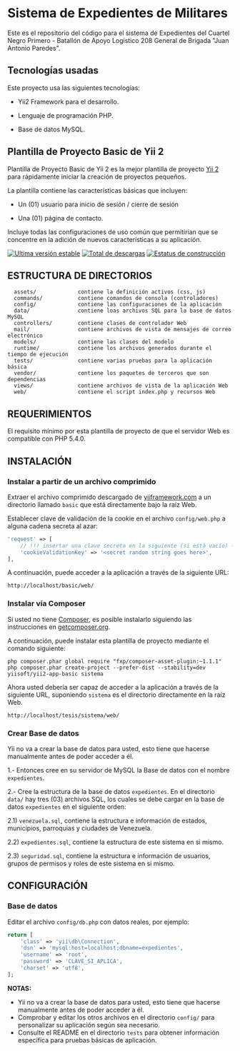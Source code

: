 # Sistema de Expedientes de Militares

Este es el repositorio del código para el sistema de Expedientes del Cuartel Negro Primero - Batallón de Apoyo Logístico 208 General de Brigada "Juan Antonio Paredes".

## Tecnologías usadas

Este proyecto usa las siguientes tecnologías: 

* Yii2 Framework para el desarrollo.

* Lenguaje de programación PHP.

* Base de datos MySQL.

## Plantilla de Proyecto Basic de Yii 2

Plantilla de Proyecto Basic de Yii 2 es la mejor plantilla de proyecto [Yii 2](http://www.yiiframework.com/)
para rápidamente iniciar la creación de proyectos pequeños.

La plantilla contiene las características básicas que incluyen:

* Un (01) usuario para inicio de sesión / cierre de sesión

* Una (01) página de contacto.

Incluye todas las configuraciones de uso común que permitirían que se concentre en la adición de nuevos
características a su aplicación.

[![Ultima versión estable](https://poser.pugx.org/yiisoft/yii2-app-basic/v/stable.png)](https://packagist.org/packages/yiisoft/yii2-app-basic)
[![Total de descargas](https://poser.pugx.org/yiisoft/yii2-app-basic/downloads.png)](https://packagist.org/packages/yiisoft/yii2-app-basic)
[![Estatus de construcción](https://travis-ci.org/yiisoft/yii2-app-basic.svg?branch=master)](https://travis-ci.org/yiisoft/yii2-app-basic)

## ESTRUCTURA DE DIRECTORIOS

      assets/             contiene la definición activos (css, js)
      commands/           contiene comandos de consola (controladores)
      config/             contiene las configuraciones de la aplicación
      data/               contiene loas archivos SQL para la base de datos MySQL
      controllers/        contiene clases de controlador Web
      mail/               contiene archivos de vista de mensajes de correo electrónico
      models/             contiene las clases del modelo
      runtime/            contiene los archivos generados durante el tiempo de ejecución
      tests/              contiene varias pruebas para la aplicación básica
      vendor/             contiene los paquetes de terceros que son dependencias
      views/              contiene archivos de vista de la aplicación Web
      web/                contiene el script index.php y recursos Web



## REQUERIMIENTOS

El requisito mínimo por esta plantilla de proyecto de que el servidor Web es compatible con PHP 5.4.0.


## INSTALACIÓN

### Instalar a partir de un archivo comprimido

Extraer el archivo comprimido descargado de [yiiframework.com](http://www.yiiframework.com/download/) a
un directorio llamado `basic` que está directamente bajo la raíz Web.

Establecer clave de validación de la cookie en el archivo `config/web.php` a alguna cadena secreta al azar:

```php
'request' => [
    // !!! insertar una clave secreta en la siguiente (si está vacío) - esto es requerido por la validación de la cookie
    'cookieValidationKey' => '<secret random string goes here>',
],
```

A continuación, puede acceder a la aplicación a través de la siguiente URL:

~~~
http://localhost/basic/web/
~~~


### Instalar vía Composer

Si usted no tiene [Composer](http://getcomposer.org/), es posible instalarlo siguiendo las instrucciones
en [getcomposer.org](http://getcomposer.org/doc/00-intro.md#installation-nix).

A continuación, puede instalar esta plantilla de proyecto mediante el comando siguiente:

~~~
php composer.phar global require "fxp/composer-asset-plugin:~1.1.1"
php composer.phar create-project --prefer-dist --stability=dev yiisoft/yii2-app-basic sistema
~~~

Ahora usted debería ser capaz de acceder a la aplicación a través de la siguiente URL, suponiendo `sistema` es el directorio
directamente en la raíz Web.

~~~
http://localhost/tesis/sistema/web/
~~~

### Crear Base de datos

Yii no va a crear la base de datos para usted, esto tiene que hacerse manualmente antes de poder acceder a él.

1.- Entonces cree en su servidor de MySQL la Base de datos con el nombre `expedientes`.

2.- Cree la estructura de la base de datos `expedientes`. En el directorio `data/` hay tres (03) archivos SQL,
los cuales se debe cargar en la base de datos `expedientes` en el siguiente orden:

  2.1) `venezuela.sql`, contiene la estructura e información de estados, municipios, parroquias y ciudades de Venezuela.

  2.2) `expedientes.sql`, contiene la estructura de este sistema en si mismo.

  2.3) `seguridad.sql`, contiene la estructura e información de usuarios, grupos de permisos y roles de este sistema en si mismo.

## CONFIGURACIÓN

### Base de datos

Editar el archivo `config/db.php` con datos reales, por ejemplo:

```php
return [
    'class' => 'yii\db\Connection',
    'dsn' => 'mysql:host=localhost;dbname=expedientes',
    'username' => 'root',
    'password' => 'CLAVE_SI_APLICA',
    'charset' => 'utf8',
];
```

**NOTAS:**
- Yii no va a crear la base de datos para usted, esto tiene que hacerse manualmente antes de poder acceder a él.
- Comprobar y editar los otros archivos en el directorio `config/` para personalizar su aplicación según sea necesario.
- Consulte el README en el directorio `tests` para obtener información específica para pruebas básicas de aplicación.
